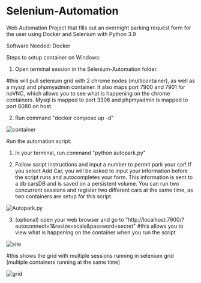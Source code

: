 # Selenium-Automation
Web Automation Project that fills out an overnight parking request form for the user using Docker and Selenium with Python 3.9

Software Needed:
Docker

Steps to setup container on Windows:

1) Open terminal session in the Selenium-Automation folder.

#this will pull selenium grid with 2 chrome nodes (multicontainer), as well as a mysql and phpmyadmin container. It also maps port 7900 and 7901 for noVNC, which allows you to see what is happening on the chrome containers. Mysql is mapped to port 3306 and phpmyadmin is mapped to port 8080 on host.

2) Run command "docker compose up -d"

![container](https://i.imgur.com/1GUFqcC.png)

Run the automation script:

1) In your terminal, run command "python autopark.py"

2) Follow script instructions and input a number to permit park your car! If you select Add Car, you will be
asked to input your information before the script runs and autocompletes your form. This information is sent to a db carsDB and is saved on a persistent volume. You can run two concurrent sessions and register two different cars at the same time, as two containers are setup for this script.

![Autopark.py](https://i.imgur.com/6AYQKNr.png)

3) (optional) open your web browser and go to "http://localhost:7900/?autoconnect=1&resize=scale&password=secret" #this allows you to view what is happening on the container when you run the script

![site](https://i.imgur.com/dHSYaS4.png)

#this shows the grid with multiple sessions running in selenium grid (multiple containers running at the same time)

![grid](https://i.imgur.com/gHdPpDT.png)
